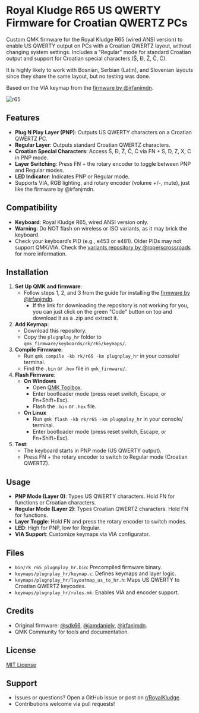 # Royal Kludge R65 US QWERTY Firmware for Croatian QWERTZ PCs

Custom QMK firmware for the Royal Kludge R65 (wired ANSI version) to enable US QWERTY output on PCs with a Croatian QWERTZ layout, without changing system settings. Includes a "Regular" mode for standard Croatian output and support for Croatian special characters (Š, Đ, Ž, Č, Ć).

It is highly likely to work with Bosnian, Serbian (Latin), and Slovenian layouts since they share the same layout, but no testing was done.

Based on the VIA keymap from the [firmware by @irfanjmdn](https://github.com/irfanjmdn/r65).

![r65](https://github.com/user-attachments/assets/ff57b0ae-d368-4a9d-9b94-b11eaceebda5)

## Features
- **Plug N Play Layer (PNP)**: Outputs US QWERTY characters on a Croatian QWERTZ PC.
- **Regular Layer**: Outputs standard Croatian QWERTZ characters.
- **Croatian Special Characters**: Access Š, Đ, Ž, Č, Ć via FN + S, D, Z, X, C in PNP mode.
- **Layer Switching**: Press FN + the rotary encoder to toggle between PNP and Regular modes.
- **LED Indicator**: Indicates PNP or Regular mode.
- Supports VIA, RGB lighting, and rotary encoder (volume +/-, mute), just like the firmware by @irfanjmdn.

## Compatibility
- **Keyboard**: Royal Kludge R65, wired ANSI version only.
- **Warning**: Do NOT flash on wireless or ISO variants, as it may brick the keyboard.
- Check your keyboard’s PID (e.g., e453 or e481). Older PIDs may not support QMK/VIA. Check the [variants repository by @roperscrossroads](https://github.com/roperscrossroads/r65-variants) for more information.

## Installation
1. **Set Up QMK and firmware**:
   - Follow steps 1, 2, and 3 from the guide for installing the [firmware by @irfanjmdn](https://github.com/irfanjmdn/r65).
      - If the link for downloading the repository is not working for you, you can just click on the green "Code" button on top and download it as a .zip and extract it.
2. **Add Keymap**:
   - Download this repository.
   - Copy the `plugnplay_hr` folder to `qmk_firmware/keyboards/rk/r65/keymaps/`.
3. **Compile Firmware**:
   - Run `qmk compile -kb rk/r65 -km plugnplay_hr` in your console/ terminal.
   - Find the `.bin` or `.hex` file in `qmk_firmware/`.
4. **Flash Firmware**:
   - __On Windows__
      - Open [QMK Toolbox](https://github.com/qmk/qmk_toolbox).
      - Enter bootloader mode (press reset switch, Escape, or Fn+Shift+Esc).
      - Flash the `.bin` or `.hex` file.
   - __On Linux__
      - Run `qmk flash -kb rk/r65 -km plugnplay_hr`  in your console/ terminal.
      - Enter bootloader mode (press reset switch, Escape, or Fn+Shift+Esc).
6. **Test**:
   - The keyboard starts in PNP mode (US QWERTY output).
   - Press FN + the rotary encoder to switch to Regular mode (Croatian QWERTZ).

## Usage
- **PNP Mode (Layer 0)**: Types US QWERTY characters. Hold FN for functions or Croatian characters.
- **Regular Mode (Layer 2)**: Types Croatian QWERTZ characters. Hold FN for functions.
- **Layer Toggle**: Hold FN and press the rotary encoder to switch modes.
- **LED**: High for PNP, low for Regular.
- **VIA Support**: Customize keymaps via VIA configurator.

## Files
- `bin/rk_r65_plugnplay_hr.bin`: Precompiled firmware binary.
- `keymaps/plugnplay_hr/keymap.c`: Defines keymaps and layer logic.
- `keymaps/plugnplay_hr/layoutmap_us_to_hr.h`: Maps US QWERTY to Croatian QWERTZ keycodes.
- `keymaps/plugnplay_hr/rules.mk`: Enables VIA and encoder support.

## Credits
- Original firmware: [@sdk66](https://github.com/sdk66), [@iamdanielv](https://github.com/iamdanielv), [@irfanjmdn](https://github.com/irfanjmdn/r65).
- QMK Community for tools and documentation.

## License
[MIT License](LICENSE)

## Support
- Issues or questions? Open a GitHub issue or post on [r/RoyalKludge](https://www.reddit.com/r/RoyalKludge/).
- Contributions welcome via pull requests!
